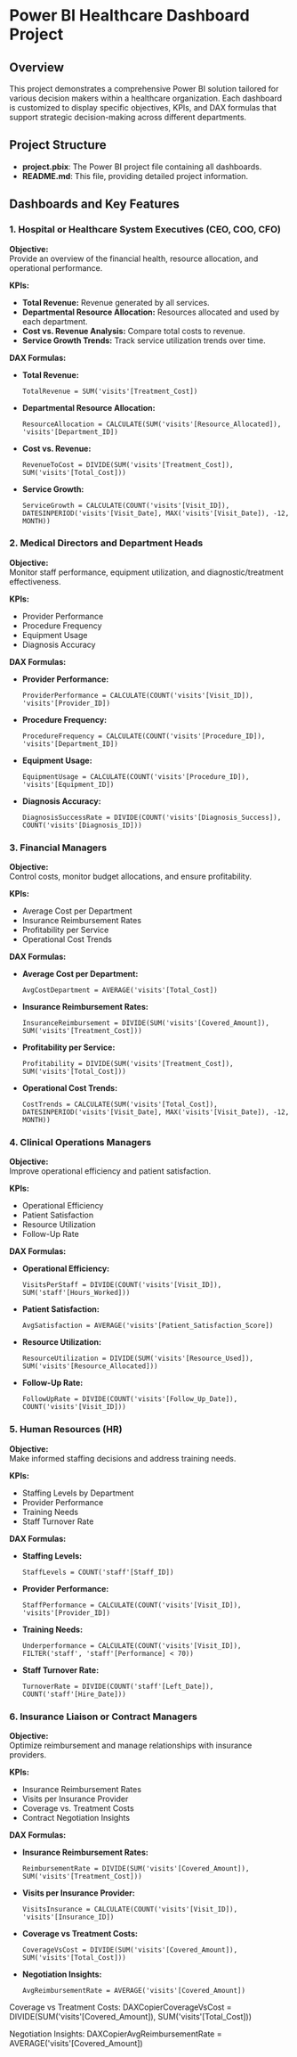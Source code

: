 # Power BI Healthcare Dashboard Project

## Overview
This project demonstrates a comprehensive Power BI solution tailored for various decision makers within a healthcare organization. Each dashboard is customized to display specific objectives, KPIs, and DAX formulas that support strategic decision-making across different departments.

## Project Structure
- **project.pbix**: The Power BI project file containing all dashboards.
- **README.md**: This file, providing detailed project information.

## Dashboards and Key Features

### 1. Hospital or Healthcare System Executives (CEO, COO, CFO)
**Objective:**  
Provide an overview of the financial health, resource allocation, and operational performance.

**KPIs:**
- **Total Revenue:** Revenue generated by all services.
- **Departmental Resource Allocation:** Resources allocated and used by each department.
- **Cost vs. Revenue Analysis:** Compare total costs to revenue.
- **Service Growth Trends:** Track service utilization trends over time.

**DAX Formulas:**
- **Total Revenue:**
  ```DAX
  TotalRevenue = SUM('visits'[Treatment_Cost])
  ```
- **Departmental Resource Allocation:**
  ```DAX
  ResourceAllocation = CALCULATE(SUM('visits'[Resource_Allocated]), 'visits'[Department_ID])
  ```
- **Cost vs. Revenue:**
  ```DAX
  RevenueToCost = DIVIDE(SUM('visits'[Treatment_Cost]), SUM('visits'[Total_Cost]))
  ```
- **Service Growth:**
  ```DAX
  ServiceGrowth = CALCULATE(COUNT('visits'[Visit_ID]), DATESINPERIOD('visits'[Visit_Date], MAX('visits'[Visit_Date]), -12, MONTH))
  ```

### 2. Medical Directors and Department Heads
**Objective:**  
Monitor staff performance, equipment utilization, and diagnostic/treatment effectiveness.

**KPIs:**
- Provider Performance
- Procedure Frequency
- Equipment Usage
- Diagnosis Accuracy

**DAX Formulas:**
- **Provider Performance:**
  ```DAX
  ProviderPerformance = CALCULATE(COUNT('visits'[Visit_ID]), 'visits'[Provider_ID])
  ```
- **Procedure Frequency:**
  ```DAX
  ProcedureFrequency = CALCULATE(COUNT('visits'[Procedure_ID]), 'visits'[Department_ID])
  ```
- **Equipment Usage:**
  ```DAX
  EquipmentUsage = CALCULATE(COUNT('visits'[Procedure_ID]), 'visits'[Equipment_ID])
  ```
- **Diagnosis Accuracy:**
  ```DAX
  DiagnosisSuccessRate = DIVIDE(COUNT('visits'[Diagnosis_Success]), COUNT('visits'[Diagnosis_ID]))
  ```

### 3. Financial Managers
**Objective:**  
Control costs, monitor budget allocations, and ensure profitability.

**KPIs:**
- Average Cost per Department
- Insurance Reimbursement Rates
- Profitability per Service
- Operational Cost Trends

**DAX Formulas:**
- **Average Cost per Department:**
  ```DAX
  AvgCostDepartment = AVERAGE('visits'[Total_Cost])
  ```
- **Insurance Reimbursement Rates:**
  ```DAX
  InsuranceReimbursement = DIVIDE(SUM('visits'[Covered_Amount]), SUM('visits'[Treatment_Cost]))
  ```
- **Profitability per Service:**
  ```DAX
  Profitability = DIVIDE(SUM('visits'[Treatment_Cost]), SUM('visits'[Total_Cost]))
  ```
- **Operational Cost Trends:**
  ```DAX
  CostTrends = CALCULATE(SUM('visits'[Total_Cost]), DATESINPERIOD('visits'[Visit_Date], MAX('visits'[Visit_Date]), -12, MONTH))
  ```

### 4. Clinical Operations Managers
**Objective:**  
Improve operational efficiency and patient satisfaction.

**KPIs:**
- Operational Efficiency
- Patient Satisfaction
- Resource Utilization
- Follow-Up Rate

**DAX Formulas:**
- **Operational Efficiency:**
  ```DAX
  VisitsPerStaff = DIVIDE(COUNT('visits'[Visit_ID]), SUM('staff'[Hours_Worked]))
  ```
- **Patient Satisfaction:**
  ```DAX
  AvgSatisfaction = AVERAGE('visits'[Patient_Satisfaction_Score])
  ```
- **Resource Utilization:**
  ```DAX
  ResourceUtilization = DIVIDE(SUM('visits'[Resource_Used]), SUM('visits'[Resource_Allocated]))
  ```
- **Follow-Up Rate:**
  ```DAX
  FollowUpRate = DIVIDE(COUNT('visits'[Follow_Up_Date]), COUNT('visits'[Visit_ID]))
  ```

### 5. Human Resources (HR)
**Objective:**  
Make informed staffing decisions and address training needs.

**KPIs:**
- Staffing Levels by Department
- Provider Performance
- Training Needs
- Staff Turnover Rate

**DAX Formulas:**
- **Staffing Levels:**
  ```DAX
  StaffLevels = COUNT('staff'[Staff_ID])
  ```
- **Provider Performance:**
  ```DAX
  StaffPerformance = CALCULATE(COUNT('visits'[Visit_ID]), 'visits'[Provider_ID])
  ```
- **Training Needs:**
  ```DAX
  Underperformance = CALCULATE(COUNT('visits'[Visit_ID]), FILTER('staff', 'staff'[Performance] < 70))
  ```
- **Staff Turnover Rate:**
  ```DAX
  TurnoverRate = DIVIDE(COUNT('staff'[Left_Date]), COUNT('staff'[Hire_Date]))
  ```

### 6. Insurance Liaison or Contract Managers
**Objective:**  
Optimize reimbursement and manage relationships with insurance providers.

**KPIs:**
- Insurance Reimbursement Rates
- Visits per Insurance Provider
- Coverage vs. Treatment Costs
- Contract Negotiation Insights

**DAX Formulas:**
- **Insurance Reimbursement Rates:**
  ```DAX
  ReimbursementRate = DIVIDE(SUM('visits'[Covered_Amount]), SUM('visits'[Treatment_Cost]))
  ```
- **Visits per Insurance Provider:**
  ```DAX
  VisitsInsurance = CALCULATE(COUNT('visits'[Visit_ID]), 'visits'[Insurance_ID])
  ```
- **Coverage vs Treatment Costs:**
  ```DAX
  CoverageVsCost = DIVIDE(SUM('visits'[Covered_Amount]), SUM('visits'[Total_Cost]))
  ```
- **Negotiation Insights:**
  ```DAX
  AvgReimbursementRate = AVERAGE('visits'[Covered_Amount])
  ```

Coverage vs Treatment Costs:
DAXCopierCoverageVsCost = DIVIDE(SUM('visits'[Covered_Amount]), SUM('visits'[Total_Cost]))

Negotiation Insights:
DAXCopierAvgReimbursementRate = AVERAGE('visits'[Covered_Amount])
